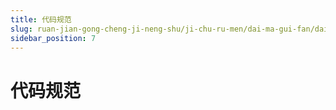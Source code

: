 ```yaml
---
title: 代码规范
slug: ruan-jian-gong-cheng-ji-neng-shu/ji-chu-ru-men/dai-ma-gui-fan/dai-ma-gui-fan
sidebar_position: 7
---
```


# 代码规范

